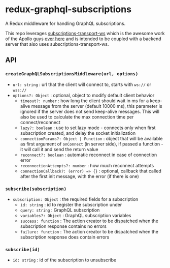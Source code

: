 # redux-graphql-subscriptions

A Redux middleware for handling GraphQL subscriptions.

This repo leverages [subscriptions-transport-ws](https://github.com/apollographql/subscriptions-transport-ws) which is the awesome work of the Apollo guys [over here](https://github.com/apollographql) and is intended to be coupled with a backend server that also uses subscriptions-transport-ws.

## API

### `createGraphQLSubscriptionsMiddleware(url, options)`
- `url: string` : url that the client will connect to, starts with `ws://` or `wss://`
- `options?: Object` : optional, object to modify default client behavior
  * `timeout?: number` : how long the client should wait in ms for a keep-alive message from the server (default 10000 ms), this parameter is ignored if the server does not send keep-alive messages. This will also be used to calculate the max connection time per connect/reconnect
  * `lazy?: boolean` : use to set lazy mode - connects only when first subscription created, and delay the socket initialization
  * `connectionParams?: Object | Function` : object that will be available as first argument of `onConnect` (in server side), if passed a function - it will call it and send the return value
  * `reconnect?: boolean` : automatic reconnect in case of connection error
  * `reconnectionAttempts?: number` : how much reconnect attempts
  * `connectionCallback?: (error) => {}` : optional, callback that called after the first init message, with the error (if there is one)

### `subscribe(subscription)`
- `subscription: Object` : the required fields for a subscription
  * `id: string` : id to register the subscription under
  * `query: string` : GraphQL subscription
  * `variables?: Object` : GraphQL subscription variables
  * `success: function` : The action creator to be dispatched when the subscription response contains no errors
  * `failure: function` : The action creator to be dispatched when the subscription response does contain errors

### `subscribe(id)`
- `id: string` : id of the subscription to unsubscribe
